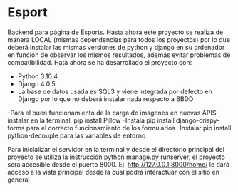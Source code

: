 # Esport
Backend para página de Esports.
Hasta ahora este proyecto se realiza de manera LOCAL (mismas dependencias para todos los proyectos)
por lo que deberá instalar las mismas versiones de python y django en su ordenador en función de observar los 
mismos resultados, además evitar problemas de compatibilidad.
Hata ahora se ha desarrollado el proyecto con:
- Python 3.10.4
- Django 4.0.5
- La base de datos usada es SQL3 y viene integrada por defecto en Django por lo que no deberá instalar nada respecto a BBDD

-Para el buen funcionamiento de la carga de imagenes en nuevas APIS instalar en la terminal, pip install Pillow
-Instala pip install django-crispy-forms para el correcto funcionamiento de los formularios 
-Instalar pip install python-decouple para las variables de entorno

Para inicializar el servidor en la terminal y desde el directorio principal 
del proyecto se utiliza la instrucción python manage.py runserver, el proyecto sera accesible desde 
el puerto 8000. Ej: http://127.0.0.1:8000/home/  le dará acceso a la vista principal desde la cual
podrá interactuar con el sitio en general


